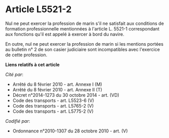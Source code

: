 # Article L5521-2

Nul ne peut exercer la profession de marin s'il ne satisfait aux conditions de formation professionnelle mentionnées à
l'article L. 5521-1 correspondant aux fonctions qu'il est appelé à exercer à bord du navire.

En outre, nul ne peut exercer la profession de marin si les mentions portées au bulletin n° 2 de son casier judiciaire sont
incompatibles avec l'exercice de cette profession.

**Liens relatifs à cet article**

_Cité par_:

  - Arrêté du 8 février 2010 - art. Annexe I (M)
  - Arrêté du 8 février 2010 - art. Annexe II (T)
  - Décret n°2014-1273 du 30 octobre 2014 - art. (VD)
  - Code des transports - art. L5523-6 (V)
  - Code des transports - art. L5765-2 (V)
  - Code des transports - art. L5775-2 (V)

_Codifié par_:

  - Ordonnance n°2010-1307 du 28 octobre 2010 - art. (V)
